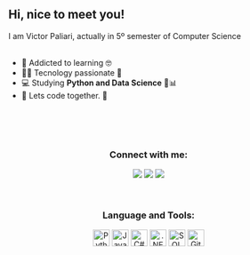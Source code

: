 <h2 align="left">Hi, nice to meet you! </h2>
  </h1> I am Victor Paliari, actually in 5º semester of Computer Science </h1>
<br>
<br>

<div align="left"> 

  - 📝 Addicted to learning 🤓
  - 🧑‍💻 Tecnology passionate 🥰
  - 💻 Studying **Python and Data Science** 🐍📊
  - 💬 Lets code together. 🤘


<br>
<br>
<br>

<h3 align="center">Connect with me:</h3>
<p align="center">
<div align="center"> 
 <a href="https://discord.gg/J2P9ugVE" target="_blank"><img src="https://img.shields.io/badge/Discord-7289DA?style=for-the-badge&logo=discord&logoColor=white" target="_blank"></a> 
  <a href = "mailto:victorrpaliari@gmail.com"><img src="https://img.shields.io/badge/-Gmail-%23333?style=for-the-badge&logo=gmail&logoColor=white" target="_blank"></a>
  <a href="https://www.linkedin.com/in/victorpaliari/" target="_blank"><img src="https://img.shields.io/badge/-LinkedIn-%230077B5?style=for-the-badge&logo=linkedin&logoColor=white" target="_blank"></a> 
</p>
<br>
<h3 align="center">Language and Tools:</h3>
<div align="center" style="display: inline_block" align="left">
  <img align="center" alt="Python" title="Python" height="30" width="30" src="https://cdn.jsdelivr.net/gh/devicons/devicon/icons/python/python-original.svg">
  <img align="center" alt="Java" title="Java" height="30" width="30" src="https://cdn.jsdelivr.net/gh/devicons/devicon/icons/java/java-original.svg">
  <img align="center" alt='C#' title="C#" height="30" width="30" src="https://cdn.jsdelivr.net/gh/devicons/devicon/icons/csharp/csharp-original.svg">
  <img align="center" alt=".NET Core" title=".NET Core" height="30" width="30" src="https://cdn.jsdelivr.net/gh/devicons/devicon/icons/dotnetcore/dotnetcore-original.svg"> 
  <img align="center" alt="SQL" title="SQL" height="30" width="30" src="https://cyclr.com/wp-content/uploads/2022/03/ext-550.png"/>
  <img align="center" alt="Git" title="Git" height="30" width="30" src="https://cdn.jsdelivr.net/gh/devicons/devicon/icons/git/git-original.svg">
</div>

